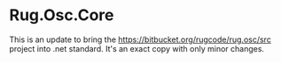 # Rug.Osc.Core

This is an update to bring the https://bitbucket.org/rugcode/rug.osc/src project into .net standard. It's an exact copy with only minor changes.
